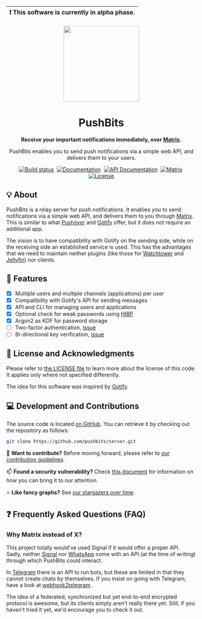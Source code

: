 | :exclamation:  **This software is currently in alpha phase.**   |
|-----------------------------------------------------------------|

<div align="center">
	<a href="https://github.com/pushbits/logo">
		<img height="200px" src="https://raw.githubusercontent.com/pushbits/server/master/.github/logo.png" />
	</a>
</div>

<div align="center">
	<h1>PushBits</h1>
	<p align="center"><b>Receive your important notifications immediately, over <a href="https://matrix.org/">Matrix</a>.</b></p>
	<p>PushBits enables you to send push notifications via a simple web API, and delivers them to your users.</p>
</div>

<p align="center">
	<a href="https://github.com/pushbits/server/actions"><img alt="Build status" src="https://img.shields.io/github/workflow/status/pushbits/server/Main"/></a>&nbsp;
	<a href="https://www.pushbits.io/docs/"><img alt="Documentation" src="https://img.shields.io/badge/docs-online-success"/></a>&nbsp;
	<a href="https://www.pushbits.io/api/"><img alt="API Documentation" src="https://img.shields.io/badge/api docs-online-success"/></a>&nbsp;
	<a href="https://matrix.to/#/#pushbits:matrix.org"><img alt="Matrix" src="https://img.shields.io/matrix/pushbits:matrix.org"/></a>&nbsp;
	<!--<a href="https://github.com/pushbits/server/releases/latest"><img alt="Latest release" src="https://img.shields.io/github/release/pushbits/server"/></a>&nbsp;-->
	<a href="https://github.com/pushbits/server/blob/master/LICENSE"><img alt="License" src="https://img.shields.io/github/license/pushbits/server"/></a>
</p>

## 💡&nbsp;About

PushBits is a relay server for push notifications.
It enables you to send notifications via a simple web API, and delivers them to you through [Matrix](https://matrix.org/).
This is similar to what [Pushover](https://pushover.net/) and [Gotify](https://gotify.net/) offer, but it does not require an additional app.

The vision is to have compatibility with Gotify on the sending side, while on the receiving side an established service is used.
This has the advantages that we need to maintain neither plugins (like those for [Watchtower](https://containrrr.dev/watchtower/) and [Jellyfin](https://jellyfin.org/)) nor clients.

## 🤘&nbsp;Features

- [x] Multiple users and multiple channels (applications) per user
- [x] Compatibility with Gotify's API for sending messages
- [x] API and CLI for managing users and applications
- [x] Optional check for weak passwords using [HIBP](https://haveibeenpwned.com/)
- [x] Argon2 as KDF for password storage
- [ ] Two-factor authentication, [issue](https://github.com/pushbits/server/issues/19)
- [ ] Bi-directional key verification, [issue](https://github.com/pushbits/server/issues/20)

## 👮&nbsp;License and Acknowledgments

Please refer to [the LICENSE file](LICENSE) to learn more about the license of this code.
It applies only where not specified differently.

The idea for this software was inspired by [Gotify](https://gotify.net/).

## 💻&nbsp;Development and Contributions

The source code is located [on GitHub](https://github.com/pushbits/server).
You can retrieve it by checking out the repository as follows:
```bash
git clone https://github.com/pushbits/server.git
```

:wrench: **Want to contribute?**
Before moving forward, please refer to [our contribution guidelines](CONTRIBUTING.md).

:mailbox: **Found a security vulnerability?**
Check [this document](SECURITY.md) for information on how you can bring it to our attention.

:star: **Like fancy graphs?** See [our stargazers over time](https://starchart.cc/pushbits/server).

## ❓&nbsp;Frequently Asked Questions (FAQ)

### Why Matrix instead of X?

This project totally would've used Signal if it would offer a proper API.
Sadly, neither [Signal](https://signal.org/) nor [WhatsApp](https://www.whatsapp.com/) come with an API (at the time of writing) through which PushBits could interact.

In [Telegram](https://telegram.org/) there is an API to run bots, but these are limited in that they cannot create chats by themselves.
If you insist on going with Telegram, have a look at [webhook2telegram](https://github.com/muety/webhook2telegram).

The idea of a federated, synchronized but yet end-to-end encrypted protocol is awesome, but its clients simply aren't really there yet.
Still, if you haven't tried it yet, we'd encourage you to check it out.
